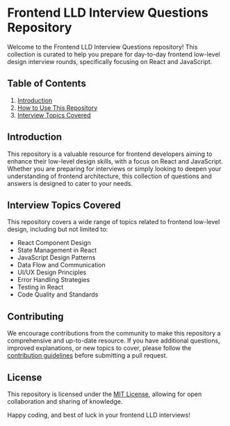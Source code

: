 

  <h1>Frontend LLD Interview Questions Repository</h1>

  <p>Welcome to the Frontend LLD Interview Questions repository! This collection is curated to help you prepare for
    day-to-day frontend low-level design interview rounds, specifically focusing on React and JavaScript.</p>

  <h2>Table of Contents</h2>

  <ol>
    <li><a href="#introduction">Introduction</a></li>
    <li><a href="#how-to-use-this-repository">How to Use This Repository</a></li>
    <li><a href="#interview-topics-covered">Interview Topics Covered</a></li>
  </ol>

  <h2 id="introduction">Introduction</h2>

  <p>This repository is a valuable resource for frontend developers aiming to enhance their low-level design skills,
    with a focus on React and JavaScript. Whether you are preparing for interviews or simply looking to deepen your
    understanding of frontend architecture, this collection of questions and answers is designed to cater to your
    needs.</p>

  <h2 id="interview-topics-covered">Interview Topics Covered</h2>

  <p>This repository covers a wide range of topics related to frontend low-level design, including but not limited to:</p>

  <ul>
    <li>React Component Design</li>
    <li>State Management in React</li>
    <li>JavaScript Design Patterns</li>
    <li>Data Flow and Communication</li>
    <li>UI/UX Design Principles</li>
    <li>Error Handling Strategies</li>
    <li>Testing in React</li>
    <li>Code Quality and Standards</li>
  </ul>

  <h2 id="contributing">Contributing</h2>

  <p>We encourage contributions from the community to make this repository a comprehensive and up-to-date resource. If
    you have additional questions, improved explanations, or new topics to cover, please follow the <a
      href="CONTRIBUTING.md">contribution guidelines</a> before submitting a pull request.</p>

  <h2 id="license">License</h2>

  <p>This repository is licensed under the <a href="LICENSE">MIT License</a>, allowing for open collaboration and
    sharing of knowledge.</p>

  <p>Happy coding, and best of luck in your frontend LLD interviews!</p>
